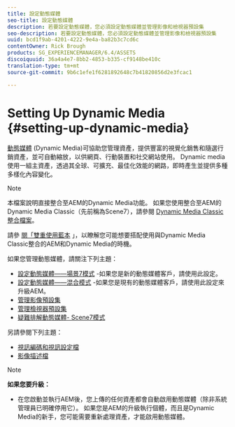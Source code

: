 ```yaml
---
title: 設定動態媒體
seo-title: 設定動態媒體
description: 若要設定動態媒體，您必須設定動態媒體並管理影像和檢視器預設集
seo-description: 若要設定動態媒體，您必須設定動態媒體並管理影像和檢視器預設集
uuid: bcd1f9ab-4201-4222-9e4a-ba82b3c7cd6c
contentOwner: Rick Brough
products: SG_EXPERIENCEMANAGER/6.4/ASSETS
discoiquuid: 36a4a4e7-8bb2-4853-b335-cf9148be410c
translation-type: tm+mt
source-git-commit: 9b6c1efe1f6281892648c7b41820856d2e3fcac1

---
```



# Setting Up Dynamic Media {#setting-up-dynamic-media}

[動態媒體](https://www.adobe.com/solutions/web-experience-management/dynamic-media.html) (Dynamic Media)可協助您管理資產，提供豐富的視覺化銷售和隨選行銷資產，並可自動縮放，以供網頁、行動裝置和社交網站使用。 Dynamic media使用一組主資產，透過其全球、可擴充、最佳化效能的網路，即時產生並提供多種多樣化內容變化。

>[!NOTE]
>
>本檔案說明直接整合至AEM的Dynamic Media功能。 如果您使用整合至AEM的Dynamic Media Classic（先前稱為Scene7），請參閱 [Dynamic Media Classic整合檔案](/help/sites-administering/scene7.md)。
>
>請參 [閱「雙重使用藍本](/help/sites-administering/scene7.md#dual-use-scenario) 」，以瞭解您可能想要搭配使用與Dynamic Media Classic整合的AEM和Dynamic Media的時機。

如果您管理動態媒體，請關注下列主題：

* [設定動態媒體——場景7模式](config-dms7.md) -如果您是新的動態媒體客戶，請使用此設定。
* [設定動態媒體——混合模式](config-dynamic.md) -如果您是現有的動態媒體客戶，請使用此設定來升級AEM。
* [管理影像預設集](managing-image-presets.md)
* [管理檢視器預設集](managing-viewer-presets.md)
* [疑難排解動態媒體- Scene7模式](troubleshoot-dms7.md)

另請參閱下列主題：

* [視訊編碼和視訊設定檔](video-profiles.md)
* [影像描述檔](image-profiles.md)

>[!NOTE]
>
>**如果您要升級：**
>
>* 在您啟動並執行AEM後，您上傳的任何資產都會自動啟用動態媒體（除非系統管理員已明確停用它）。 如果您是AEM的升級執行個體，而且是Dynamic Media的新手，您可能需要重新處理資產，才能啟用動態媒體。